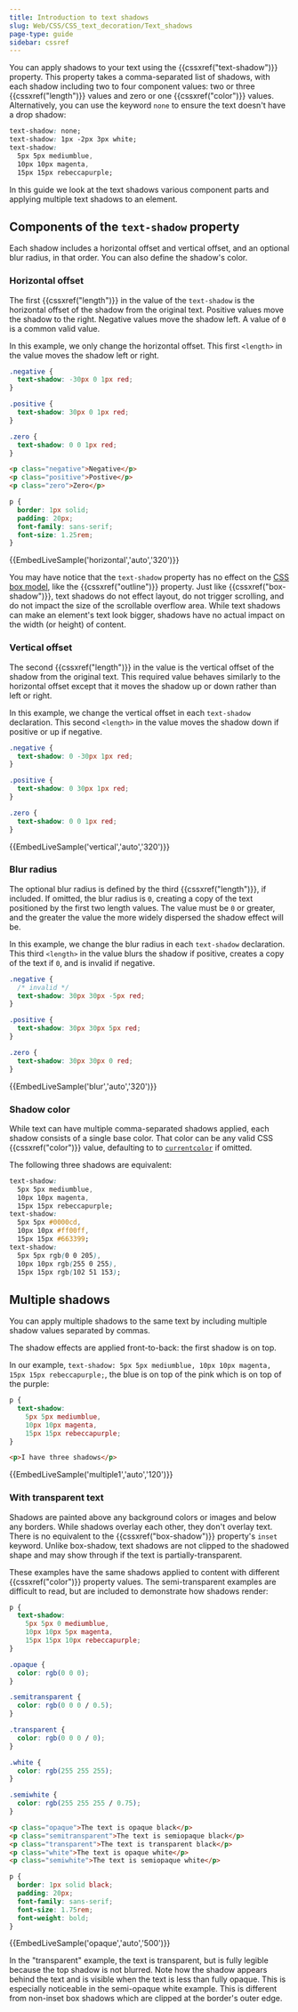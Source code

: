```yaml
---
title: Introduction to text shadows
slug: Web/CSS/CSS_text_decoration/Text_shadows
page-type: guide
sidebar: cssref
---
```


You can apply shadows to your text using the {{cssxref("text-shadow")}} property. This property takes a comma-separated list of shadows, with each shadow including two to four component values: two or three {{cssxref("length")}} values and zero or one {{cssxref("color")}} values. Alternatively, you can use the keyword `none` to ensure the text doesn't have a drop shadow:

```css
text-shadow: none;
text-shadow: 1px -2px 3px white;
text-shadow:
  5px 5px mediumblue,
  10px 10px magenta,
  15px 15px rebeccapurple;
```

In this guide we look at the text shadows various component parts and applying multiple text shadows to an element.

## Components of the `text-shadow` property

Each shadow includes a horizontal offset and vertical offset, and an optional blur radius, in that order. You can also define the shadow's color.

### Horizontal offset

The first {{cssxref("length")}} in the value of the `text-shadow` is the horizontal offset of the shadow from the original text. Positive values move the shadow to the right. Negative values move the shadow left. A value of `0` is a common valid value.

In this example, we only change the horizontal offset. This first `<length>` in the value moves the shadow left or right.

```css live-sample___horizontal
.negative {
  text-shadow: -30px 0 1px red;
}

.positive {
  text-shadow: 30px 0 1px red;
}

.zero {
  text-shadow: 0 0 1px red;
}
```

```html hidden live-sample___horizontal live-sample___vertical live-sample___blur
<p class="negative">Negative</p>
<p class="positive">Postive</p>
<p class="zero">Zero</p>
```

```css hidden live-sample___horizontal live-sample___vertical live-sample___blur live-sample___multiple1
p {
  border: 1px solid;
  padding: 20px;
  font-family: sans-serif;
  font-size: 1.25rem;
}
```

{{EmbedLiveSample('horizontal','auto','320')}}

You may have notice that the `text-shadow` property has no effect on the [CSS box model](/en-US/docs/Web/CSS/CSS_box_model/Introduction_to_the_CSS_box_model), like the {{cssxref("outline")}} property. Just like {{cssxref("box-shadow")}}, text shadows do not effect layout, do not trigger scrolling, and do not impact the size of the scrollable overflow area. While text shadows can make an element's text look bigger, shadows have no actual impact on the width (or height) of content.

### Vertical offset

The second {{cssxref("length")}} in the value is the vertical offset of the shadow from the original text. This required value behaves similarly to the horizontal offset except that it moves the shadow up or down rather than left or right.

In this example, we change the vertical offset in each `text-shadow` declaration. This second `<length>` in the value moves the shadow down if positive or up if negative.

```css live-sample___vertical
.negative {
  text-shadow: 0 -30px 1px red;
}

.positive {
  text-shadow: 0 30px 1px red;
}

.zero {
  text-shadow: 0 0 1px red;
}
```

{{EmbedLiveSample('vertical','auto','320')}}

### Blur radius

The optional blur radius is defined by the third {{cssxref("length")}}, if included. If omitted, the blur radius is `0`, creating a copy of the text positioned by the first two length values. The value must be `0` or greater, and the greater the value the more widely dispersed the shadow effect will be.

In this example, we change the blur radius in each `text-shadow` declaration. This third `<length>` in the value blurs the shadow if positive, creates a copy of the text if `0`, and is invalid if negative.

```css live-sample___blur
.negative {
  /* invalid */
  text-shadow: 30px 30px -5px red;
}

.positive {
  text-shadow: 30px 30px 5px red;
}

.zero {
  text-shadow: 30px 30px 0 red;
}
```

{{EmbedLiveSample('blur','auto','320')}}

### Shadow color

While text can have multiple comma-separated shadows applied, each shadow consists of a single base color. That color can be any valid CSS {{cssxref("color")}} value, defaulting to to [`currentcolor`](/en-US/docs/Web/CSS/color_value#currentcolor_keyword) if omitted.

The following three shadows are equivalent:

```css
text-shadow:
  5px 5px mediumblue,
  10px 10px magenta,
  15px 15px rebeccapurple;
text-shadow:
  5px 5px #0000cd,
  10px 10px #ff00ff,
  15px 15px #663399;
text-shadow:
  5px 5px rgb(0 0 205),
  10px 10px rgb(255 0 255),
  15px 15px rgb(102 51 153);
```

## Multiple shadows

You can apply multiple shadows to the same text by including multiple shadow values separated by commas.

The shadow effects are applied front-to-back: the first shadow is on top.

In our example, `text-shadow: 5px 5px mediumblue, 10px 10px magenta, 15px 15px rebeccapurple;`, the blue is on top of the pink which is on top of the purple:

```css hidden live-sample___multiple1
p {
  text-shadow:
    5px 5px mediumblue,
    10px 10px magenta,
    15px 15px rebeccapurple;
}
```

```html hidden live-sample___multiple1
<p>I have three shadows</p>
```

{{EmbedLiveSample('multiple1','auto','120')}}

### With transparent text

Shadows are painted above any background colors or images and below any borders. While shadows overlay each other, they don't overlay text. There is no equivalent to the {{cssxref("box-shadow")}} property's `inset` keyword. Unlike box-shadow, text shadows are not clipped to the shadowed shape and may show through if the text is partially-transparent.

These examples have the same shadows applied to content with different {{cssxref("color")}} property values. The semi-transparent examples are difficult to read, but are included to demonstrate how shadows render:

```css live-sample___opaque
p {
  text-shadow:
    5px 5px 0 mediumblue,
    10px 10px 5px magenta,
    15px 15px 10px rebeccapurple;
}

.opaque {
  color: rgb(0 0 0);
}

.semitransparent {
  color: rgb(0 0 0 / 0.5);
}

.transparent {
  color: rgb(0 0 0 / 0);
}

.white {
  color: rgb(255 255 255);
}

.semiwhite {
  color: rgb(255 255 255 / 0.75);
}
```

```html hidden live-sample___opaque
<p class="opaque">The text is opaque black</p>
<p class="semitransparent">The text is semiopaque black</p>
<p class="transparent">The text is transparent black</p>
<p class="white">The text is opaque white</p>
<p class="semiwhite">The text is semiopaque white</p>
```

```css hidden live-sample___opaque
p {
  border: 1px solid black;
  padding: 20px;
  font-family: sans-serif;
  font-size: 1.75rem;
  font-weight: bold;
}
```

{{EmbedLiveSample('opaque','auto','500')}}

In the "transparent" example, the text is transparent, but is fully legible because the top shadow is not blurred. Note how the shadow appears behind the text and is visible when the text is less than fully opaque. This is especially noticeable in the semi-opaque white example. This is different from non-inset box shadows which are clipped at the border's outer edge.
